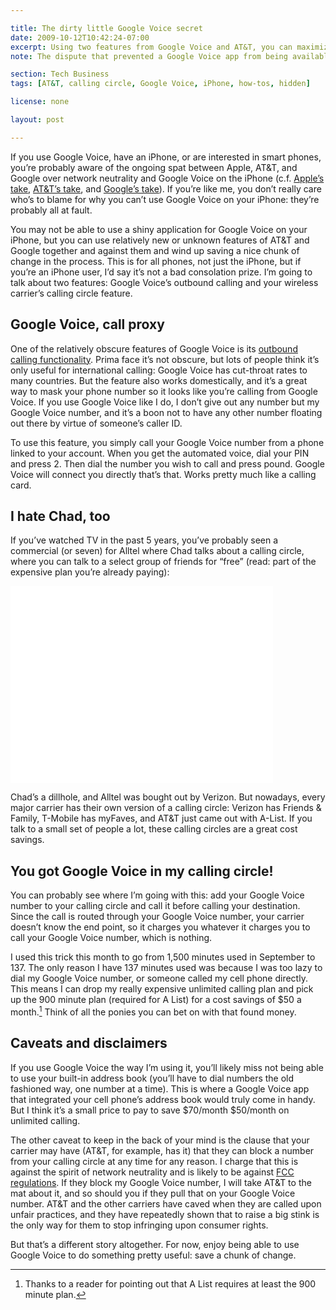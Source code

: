 ```yaml
---

title: The dirty little Google Voice secret
date: 2009-10-12T10:42:24-07:00
excerpt: Using two features from Google Voice and AT&T, you can maximize your Google Voice usage on an iPhone (or any other iPhone) in spite of the public bickering between Apple and Google.
note: The dispute that prevented a Google Voice app from being available on iOS was eventually resolved. Additionally, iOS 4 added support for sending and receiving VoIP calls, obviating the need for this workaround.

section: Tech Business
tags: [AT&T, calling circle, Google Voice, iPhone, how-tos, hidden]

license: none

layout: post

---
```


If you use Google Voice, have an iPhone, or are interested in smart phones, you’re probably aware of the ongoing spat between Apple, AT&T, and Google over network neutrality and Google Voice on the iPhone (c.f. [Apple’s take][1], [AT&T’s take][2], and [Google’s take][3]). If you’re like me, you don’t really care who’s to blame for why you can’t use Google Voice on your iPhone: they’re probably all at fault.

You may not be able to use a shiny application for Google Voice on your iPhone, but you can use relatively new or unknown features of AT&T and Google together and against them and wind up saving a nice chunk of change in the process. This is for all phones, not just the iPhone, but if you’re an iPhone user, I’d say it’s not a bad consolation prize. I’m going to talk about two features: Google Voice’s outbound calling and your wireless carrier’s calling circle feature.

## Google Voice, call proxy

One of the relatively obscure features of Google Voice is its [outbound calling functionality][4]. Prima face it’s not obscure, but lots of people think it’s only useful for international calling: Google Voice has cut-throat rates to many countries. But the feature also works domestically, and it’s a great way to mask your phone number so it looks like you’re calling from Google Voice. If you use Google Voice like I do, I don’t give out any number but my Google Voice number, and it’s a boon not to have any other number floating out there by virtue of someone’s caller ID.

To use this feature, you simply call your Google Voice number from a phone linked to your account. When you get the automated voice, dial your PIN and press 2. Then dial the number you wish to call and press pound. Google Voice will connect you directly that’s that. Works pretty much like a calling card.

## I hate Chad, too

If you’ve watched TV in the past 5 years, you’ve probably seen a commercial (or seven) for Alltel where Chad talks about a calling circle, where you can talk to a select group of friends for “free” (read: part of the expensive plan you’re already paying):

<iframe width="420" height="315" src="//www.youtube-nocookie.com/embed/o1jfofjPtEY?rel=0" frameborder="0" allowfullscreen></iframe>

Chad’s a dillhole, and Alltel was bought out by Verizon. But nowadays, every major carrier has their own version of a calling circle: Verizon has Friends & Family, T-Mobile has myFaves, and AT&T just came out with A-List. If you talk to a small set of people a lot, these calling circles are a great cost savings.

## You got Google Voice in my calling circle!

You can probably see where I’m going with this: add your Google Voice number to your calling circle and call it before calling your destination. Since the call is routed through your Google Voice number, your carrier doesn’t know the end point, so it charges you whatever it charges you to call your Google Voice number, which is nothing.

I used this trick this month to go from 1,500 minutes used in September to 137. The only reason I have 137 minutes used was because I was too lazy to dial my Google Voice number, or someone called my cell phone directly. This means I can drop my really expensive unlimited calling plan and pick up the 900 minute plan (required for A List) for a cost savings of $50 a month.[^1] Think of all the ponies you can bet on with that found money.

## Caveats and disclaimers

If you use Google Voice the way I’m using it, you’ll likely miss not being able to use your built-in address book (you’ll have to dial numbers the old fashioned way, one number at a time). This is where a Google Voice app that integrated your cell phone’s address book would truly come in handy. But I think it’s a small price to pay to save $70/month $50/month on unlimited calling.

The other caveat to keep in the back of your mind is the clause that your carrier may have (AT&T, for example, has it) that they can block a number from your calling circle at any time for any reason. I charge that this is against the spirit of network neutrality and is likely to be against [FCC regulations][5]. If they block my Google Voice number, I will take AT&T to the mat about it, and so should you if they pull that on your Google Voice number. AT&T and the other carriers have caved when they are called upon unfair practices, and they have repeatedly shown that to raise a big stink is the only way for them to stop infringing upon consumer rights.

But that’s a different story altogether. For now, enjoy being able to use Google Voice to do something pretty useful: save a chunk of change.

[^1]: Thanks to a reader for pointing out that A List requires at least the 900 minute plan.

[1]: http://www.techcrunch.com/2009/08/21/apples-response-to-the-fcc-we-didnt-reject-the-google-voice-app-were-still-looking-at-it/ "Apple’s Response To The FCC: We Didn’t Reject The Google Voice App, We’re Still Looking At It"
[2]: http://techcrunch.com/2009/08/21/att-to-fcc-we-did-not-block-the-google-voice-app-on-the-iphone/ "AT&T To FCC: We Did Not Block The Google Voice App On The iPhone"
[3]: http://techcrunch.com/2009/09/18/google-reveals-full-fcc-response-directly-contradicts-apple-on-google-voice-rejection/ "Google Reveals Full FCC Response, Directly Contradicts Apple On Google Voice Rejection"
[4]: http://www.youtube.com/watch?v=sHIWUw6cf1U "Google Voice - Place calls"
[5]: http://webtrends.about.com/b/2009/09/21/fcc-aiming-for-net-neutrality.htm "FCC Aiming For Net Neutrality"
